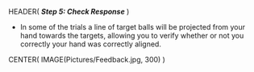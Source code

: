HEADER( *__Step 5: Check Response__* )

- In some of the trials a line of target balls will be projected from your hand towards the targets, 
allowing you to verify whether or not you correctly your hand was correctly aligned.

CENTER( IMAGE(Pictures/Feedback.jpg, 300) )
